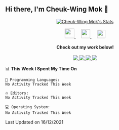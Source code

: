 ## Hi there, I'm Cheuk-Wing Mok 👋

<!--
**mozro0327/mozro0327** is a ✨ _special_ ✨ repository because its `README.md` (this file) appears on your GitHub profile.

Here are some ideas to get you started:

- 🔭 I’m currently working on ...
- 🌱 I’m currently learning ...
- 👯 I’m looking to collaborate on ...
- 🤔 I’m looking for help with ...
- 💬 Ask me about ...
- 📫 How to reach me: ...
- 😄 Pronouns: ...
- ⚡ Fun fact: ...
-->

<p align="center">
  <a href="https://github.com/mozro0327" class="rich-diff-level-one">
    <img src="https://github-readme-stats.vercel.app/api?username=mozro0327&title_color=333&text_color=777" alt="Cheuk-Wing Mok's Stats" >
    <!-- &hide=issues
    <img src="https://github-readme-stats.vercel.app/api?username=mozro0327&hide=issues&title_color=333&text_color=777" alt="Cheuk-Wing Mok's Stats" >
    -->
  </a>
</p>

<p align="center">
  <a href="https://blog.csdn.net/mozro0327" target="_blank" title="CSDN">
    <img src="https://img.icons8.com/material/48/000000/csdn.png" width="30px"/>
  </a>
  &emsp;
  <a href= "https://imgconvert.csdnimg.cn/aHR0cHM6Ly9tbWJpei5xcGljLmNuL21tYml6X3BuZy9aTmRoV05pYjNJUkIzZk5ldWVGZEQ4YnZ4cXlzbXRtRktUTGdFSXZOMUdnTHhDNXV0Y1VBZVJ0T0lJa0hTZTVnVGowamVtZUVOQTJJMHhiU0xjQ3VrVVEvNjQw?x-oss-process=image/format,png" target="_blank" title="WeChat">
    <img src="https://img.icons8.com/ios-filled/50/000000/weixing.png" width="28px"/>
  </a>
    &emsp;
    <a href="https://www.linkedin.com/in/mozro0327" target="_blank" alt="LinkedIn" title="LinkedIn">
    <img src="https://img.icons8.com/ios-filled/256/000000/linkedin.svg" width="26px"/>
  </a>
  <br><br>
    <strong>Check out my work below!</strong>
  <br><br>
  <a href="https://github.com/mozro0327">
    <img src="https://badges.pufler.dev/visits/mozro0327/mozro0327?style=flat-square&color=black&logo=github">
  </a>
  <a href="https://github.com/mozro0327">
    <img src="https://badges.pufler.dev/years/mozro0327?style=flat-square&color=black&logo=github">
  </a>
  <a href="https://github.com/mozro0327?tab=repositories">
    <img src="https://badges.pufler.dev/repos/mozro0327?style=flat-square&color=black&logo=github">
  </a>
  <a href="https://github.com/mozro0327">
    <img src="https://badges.pufler.dev/commits/monthly/mozro0327?style=flat-square&color=black&logo=github">
  </a>
</p>

<!--START_SECTION:waka-->
📊 **This Week I Spent My Time On** 

```text
💬 Programming Languages: 
No Activity Tracked This Week

🔥 Editors: 
No Activity Tracked This Week

💻 Operating System: 
No Activity Tracked This Week

```


 Last Updated on 16/12/2021
<!--END_SECTION:waka-->
